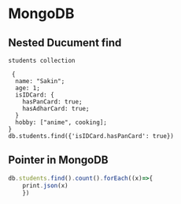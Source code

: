 # MongoDB

## Nested Ducument find
```javaScirpt
students collection

 {
  name: "Sakin";
  age: 1;
  isIDCard: {
    hasPanCard: true;
    hasAdharCard: true;
  }
  hobby: ["anime", cooking];
}
db.students.find({'isIDCard.hasPanCard': true})

```


## Pointer in MongoDB

```javaScript
db.students.find().count().forEach((x)=>{
    print.json(x)
    })

```